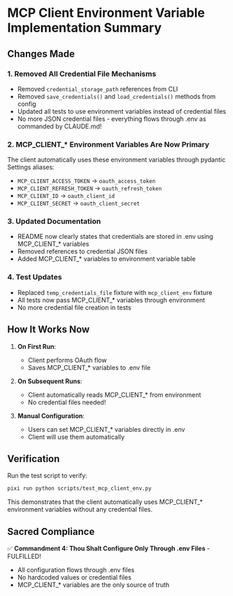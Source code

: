 # MCP Client Environment Variable Implementation Summary

## Changes Made

### 1. Removed All Credential File Mechanisms
- Removed `credential_storage_path` references from CLI
- Removed `save_credentials()` and `load_credentials()` methods from config
- Updated all tests to use environment variables instead of credential files
- No more JSON credential files - everything flows through .env as commanded by CLAUDE.md!

### 2. MCP_CLIENT_* Environment Variables Are Now Primary
The client automatically uses these environment variables through pydantic Settings aliases:
- `MCP_CLIENT_ACCESS_TOKEN` → `oauth_access_token`
- `MCP_CLIENT_REFRESH_TOKEN` → `oauth_refresh_token`
- `MCP_CLIENT_ID` → `oauth_client_id`
- `MCP_CLIENT_SECRET` → `oauth_client_secret`

### 3. Updated Documentation
- README now clearly states that credentials are stored in .env using MCP_CLIENT_* variables
- Removed references to credential JSON files
- Added MCP_CLIENT_* variables to environment variable table

### 4. Test Updates
- Replaced `temp_credentials_file` fixture with `mcp_client_env` fixture
- All tests now pass MCP_CLIENT_* variables through environment
- No more credential file creation in tests

## How It Works Now

1. **On First Run**: 
   - Client performs OAuth flow
   - Saves MCP_CLIENT_* variables to .env file
   
2. **On Subsequent Runs**:
   - Client automatically reads MCP_CLIENT_* from environment
   - No credential files needed!
   
3. **Manual Configuration**:
   - Users can set MCP_CLIENT_* variables directly in .env
   - Client will use them automatically

## Verification

Run the test script to verify:
```bash
pixi run python scripts/test_mcp_client_env.py
```

This demonstrates that the client automatically uses MCP_CLIENT_* environment variables without any credential files.

## Sacred Compliance

✅ **Commandment 4: Thou Shalt Configure Only Through .env Files** - FULFILLED!
- All configuration flows through .env files
- No hardcoded values or credential files
- MCP_CLIENT_* variables are the only source of truth